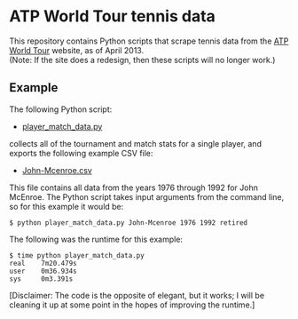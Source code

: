 # ATP World Tour tennis data

This repository contains Python scripts that scrape tennis data from the <a href="http://www.atpworldtour.com/" target="_blank">ATP World Tour</a> website, as of April 2013. 
<br />
(Note: If the site does a redesign, then these scripts will no longer work.)

## Example
The following Python script: 

* <a href="https://github.com/serve-and-volley/atp-world-tour-tennis-data/blob/master/python/player_match_data.py" target="_blank">player_match_data.py</a>

collects all of the tournament and match stats for a single player, and exports the following example CSV file:

* <a href="https://github.com/serve-and-volley/atp-world-tour-tennis-data/blob/master/csv/John-Mcenroe.csv" target="_blank">John-Mcenroe.csv</a>

This file contains all data from the years 1976 through 1992 for John McEnroe. The Python script takes input arguments from the command line, so for this example it would be:

```
$ python player_match_data.py John-Mcenroe 1976 1992 retired
```

The following was the runtime for this example:

```
$ time python player_match_data.py
real    7m20.479s
user    0m36.934s
sys     0m3.391s
```

[Disclaimer: The code is the opposite of elegant, but it works; I will be cleaning it up at some point in the hopes of improving the runtime.]